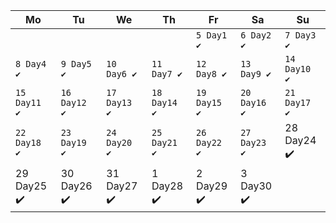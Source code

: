 <table>

<thead>
<tr>
<th>Mo</th>
<th>Tu</th>
<th>We</th>
<th>Th</th>
<th>Fr</th>
<th>Sa</th>
<th>Su</th>
</tr>
</thead>
<tbody>
<tr>
<td></td>
<td></td>
<td></td>
<td></td>
<td><code>5 Day1 ✔️</code></td>
<td><code>6 Day2 ✔️</code></td>
<td><code>7 Day3 ✔️</code></td>
</tr>
<tr>
<td><code>8 Day4 ✔️</code></td>
<td><code>9 Day5 ✔️</code></td>
<td><code>10 Day6 ✔️</code></td>
<td><code>11 Day7 ✔️</code></td>
<td><code>12 Day8 ✔️</code></td>
<td><code>13 Day9 ✔️</code></td>
<td><code>14 Day10 ✔️</code></td>
</tr>
<tr>
<td><code>15 Day11 ✔️</code></td>
<td><code>16 Day12 ✔️</code></td>
<td><code>17 Day13 ✔️</code></td>
<td><code>18 Day14 ✔️</code></td>
<td><code>19 Day15 ✔️</code></td>
<td><code>20 Day16 ✔️</code></td>
<td><code>21 Day17 ✔️</code></td>
</tr>
<tr>
<td><code>22 Day18 ✔️</code></td>
<td><code>23 Day19 ✔️</code></td>
<td><code>24 Day20 ✔️</code></td>
<td><code>25 Day21 ✔️</code></td>
<td><code>26 Day22 ✔️</code></td>
<td><code>27 Day23 ✔️<code></td>
<td>28 Day24 ✔️</td>
</tr>
<tr>
<td>29 Day25 ✔️</td>
<td>30 Day26 ✔️</td>
<td>31 Day27 ✔️</td>
<td>1  Day28 ✔️</td>
<td>2  Day29 ✔️</td>
<td>3  Day30 ✔️</td>
<td></td>
</tr>
</tbody>

</table>
